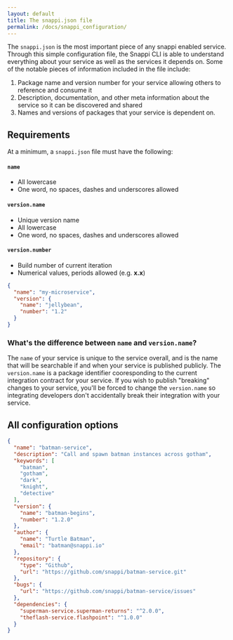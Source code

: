 ```yaml
---
layout: default
title: The snappi.json file
permalink: /docs/snappi_configuration/
---
```


The `snappi.json` is the most important piece of any snappi enabled service. Through this simple configuration file,
the Snappi CLI is able to understand everything about your service as well as the services it depends on. Some of the 
notable pieces of information included in the file include:

1. Package name and version number for your service allowing others to reference and consume it
2. Description, documentation, and other meta information about the service so it can be discovered and shared
3. Names and versions of packages that your service is dependent on. 

## Requirements
At a minimum, a `snappi.json` file must have the following:

#### `name`
* All lowercase
* One word, no spaces, dashes and underscores allowed

#### `version.name`
* Unique version name
* All lowercase
* One word, no spaces, dashes and underscores allowed

#### `version.number`
* Build number of current iteration
* Numerical values, periods allowed (e.g. **x.x**)

```json
{
  "name": "my-microservice",
  "version": {
    "name": "jellybean",
    "number": "1.2"
  }
}
```

### What's the difference between `name` and `version.name`?
The `name` of your service is unique to the service overall, and is the name that will be searchable if and when your 
service is published publicly. The `version.name` is a package identifier cooresponding to the current integration 
contract for your service. If you wish to publish "breaking" changes to your service, you'll be forced to change the 
`version.name` so integrating developers don't accidentally break their integration with your service.

## All configuration options

```json
{
  "name": "batman-service",
  "description": "Call and spawn batman instances across gotham",
  "keywords": [
    "batman",
    "gotham",
    "dark",
    "knight",
    "detective"
  ],
  "version": {
    "name": "batman-begins",
    "number": "1.2.0"
  },
  "author": {
    "name": "Turtle Batman",
    "email": "batman@snappi.io"
  },
  "repository": {
    "type": "Github",
    "url": "https://github.com/snappi/batman-service.git"
  },
  "bugs": {
    "url": "https://github.com/snappi/batman-service/issues"
  },
  "dependencies": {
    "superman-service.superman-returns": "^2.0.0",
    "theflash-service.flashpoint": "^1.0.0"
  }
}
```
